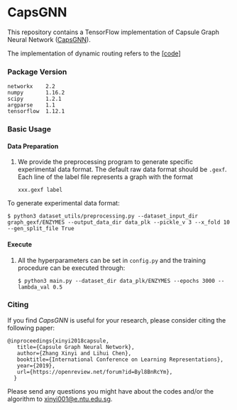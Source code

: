 # CapsGNN

This repository contains a TensorFlow implementation of Capsule Graph Neural Network ([CapsGNN](https://openreview.net/forum?id=Byl8BnRcYm)).

The implementation of dynamic routing refers to the [[code]](https://github.com/naturomics/CapsNet-Tensorflow)

### Package Version

    networkx    2.2
    numpy       1.16.2
    scipy       1.2.1
    argparse    1.1
    tensorflow  1.12.1

### Basic Usage

#### Data Preparation

1. We provide the preprocessing program to generate specific experimental data format. The default raw data format should be `.gexf`. Each line of the label file represents a graph with the format <br/>

    `xxx.gexf label`

To generate experimental data format:

    $ python3 dataset_utils/preprocessing.py --dataset_input_dir graph_gexf/ENZYMES --output_data_dir data_plk --pickle_v 3 --x_fold 10 --gen_split_file True
    

#### Execute
1. All the hyperparameters can be set in `config.py` and the training procedure can be executed through: 


    `$ python3 main.py --dataset_dir data_plk/ENZYMES --epochs 3000 --lambda_val 0.5`


### Citing
If you find *CapsGNN* is useful for your research, please consider citing the following paper:

	@inproceedings{xinyi2018capsule,
       title={Capsule Graph Neural Network},
       author={Zhang Xinyi and Lihui Chen},
       booktitle={International Conference on Learning Representations},
       year={2019},
       url={https://openreview.net/forum?id=Byl8BnRcYm},
      }
      
Please send any questions you might have about the codes and/or the algorithm to <xinyi001@e.ntu.edu.sg>.
